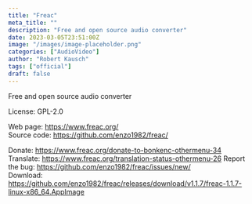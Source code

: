 ```yaml
---
title: "Freac"
meta_title: ""
description: "Free and open source audio converter"
date: 2023-03-05T23:51:00Z
image: "/images/image-placeholder.png"
categories: ["AudioVideo"]
author: "Robert Kausch"
tags: ["official"]
draft: false
---
```


Free and open source audio converter

License: GPL-2.0

Web page: https://www.freac.org/  
Source code: https://github.com/enzo1982/freac/

Donate: https://www.freac.org/donate-to-bonkenc-othermenu-34
Translate: https://www.freac.org/translation-status-othermenu-26
Report the bug: https://github.com/enzo1982/freac/issues/new/   
Download: https://github.com/enzo1982/freac/releases/download/v1.1.7/freac-1.1.7-linux-x86_64.AppImage
